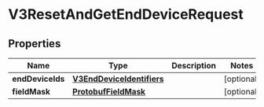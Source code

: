 
# V3ResetAndGetEndDeviceRequest

## Properties
Name | Type | Description | Notes
------------ | ------------- | ------------- | -------------
**endDeviceIds** | [**V3EndDeviceIdentifiers**](V3EndDeviceIdentifiers.md) |  |  [optional]
**fieldMask** | [**ProtobufFieldMask**](ProtobufFieldMask.md) |  |  [optional]



